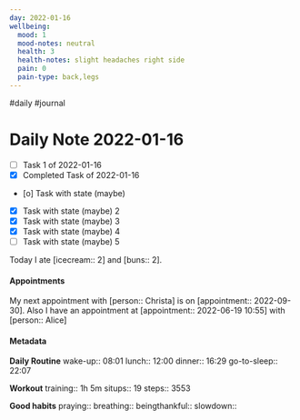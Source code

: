 ```yaml
---
day: 2022-01-16
wellbeing:
  mood: 1
  mood-notes: neutral
  health: 3
  health-notes: slight headaches right side
  pain: 0
  pain-type: back,legs
---
```

#daily #journal

# Daily Note 2022-01-16

- [ ] Task 1 of 2022-01-16
- [x] Completed Task of 2022-01-16
- [o] Task with state (maybe)
- [x] Task with state (maybe) 2
- [x] Task with state (maybe) 3
- [x] Task with state (maybe) 4
- [ ] Task with state (maybe) 5

Today I ate [icecream:: 2] and [buns:: 2].

#### Appointments
My next appointment with [person:: Christa] is on [appointment:: 2022-09-30].
Also I have an appointment at [appointment:: 2022-06-19 10:55] with [person:: Alice]

#### Metadata

**Daily Routine**
wake-up:: 08:01
lunch:: 12:00
dinner:: 16:29
go-to-sleep:: 22:07

**Workout**
training:: 1h 5m
situps:: 19
steps:: 3553

**Good habits**
praying:: 
breathing:: 
beingthankful:: 
slowdown:: 
